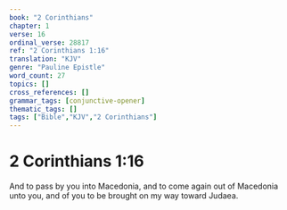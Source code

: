 ```yaml
---
book: "2 Corinthians"
chapter: 1
verse: 16
ordinal_verse: 28817
ref: "2 Corinthians 1:16"
translation: "KJV"
genre: "Pauline Epistle"
word_count: 27
topics: []
cross_references: []
grammar_tags: [conjunctive-opener]
thematic_tags: []
tags: ["Bible","KJV","2 Corinthians"]
---
```


# 2 Corinthians 1:16

And to pass by you into Macedonia, and to come again out of Macedonia unto you, and of you to be brought on my way toward Judaea.
